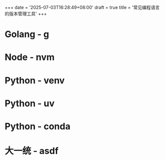+++
date = '2025-07-03T16:28:49+08:00'
draft = true
title = '常见编程语言的版本管理工具'
+++

# Golang - g

# Node - nvm

# Python - venv

# Python - uv

# Python - conda

# 大一统 - asdf